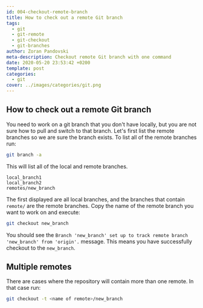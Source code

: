 ```yaml
---
id: 004-checkout-remote-branch
title: How to check out a remote Git branch
tags:
  - git
  - git-remote
  - git-checkout
  - git-branches
author: Zoran Pandovski
meta-description: Checkout remote Git branch with one command
date: 2020-05-20 23:53:42 +0200
template: post
categories:
  - git
cover: ../images/categories/git.png
---
```


## How to check out a remote Git branch

You need to work on a git branch that you don't have locally, but you are not sure how to pull and switch to that branch.
Let's first list the remote branches so we are sure the branch exists. To list all of the remote branches run:

```bash
git branch -a
```

This will list all of the local and remote branches. 

```
local_branch1
local_branch2
remotes/new_branch
```

The first displayed are all local branches, and the branches that contain `remote/` are the remote branches.
Copy the name of the remote branch you want to work on and execute:

```bash
git checkout new_branch
```

You should see the `Branch 'new_branch' set up to track remote branch 'new_branch' from 'origin'.` message. This means you have successfully checkout to the  `new_branch`. 

## Multiple remotes

There are cases where the repository will contain more than one remote. In that case run:

```bash
git checkout -t <name of remote>/new_branch
```




